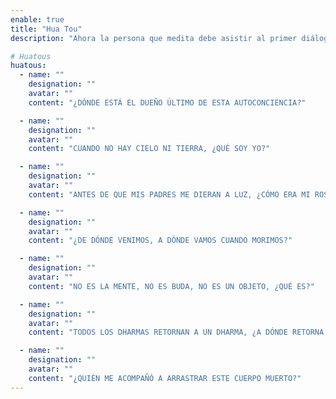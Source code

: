 ```yaml
---
enable: true
title: "Hua Tou"
description: "Ahora la persona que medita debe asistir al primer diálogo, también llamado primer diálogo. Mirar significa mirar, mirar el lugar de la ignorancia sin principio, la ignorancia significa estar oscuro y ciego, sin saber qué es. Mientras miras y preguntas, cuanto más preguntas, más sientes que no sabes. Eso se llama desarrollar dudas. A partir de ahora sólo necesitarás dormir y despertarte para refrescar tu mente, preguntándote ¿dónde está el dueño último de esta autoconciencia? Tampoco debes dejar de pensar, debes usar tu vista para mirar directamente a ese profundo y oscuro pozo donde no existe la existencia ni la inexistencia, caminando, de pie, acostado, sentado sin interrupción. Asegure su vida, prometa alejarse de una vida de ignorancia y decida verlo con claridad."

# Huatous
huatous: 
  - name: ""
    designation: ""
    avatar: ""
    content: "¿DÓNDE ESTÁ EL DUEÑO ÚLTIMO DE ESTA AUTOCONCIENCIA?"

  - name: ""
    designation: ""
    avatar: ""
    content: "CUANDO NO HAY CIELO NI TIERRA, ¿QUÉ SOY YO?"

  - name: ""
    designation: ""
    avatar: ""
    content: "ANTES DE QUE MIS PADRES ME DIERAN A LUZ, ¿CÓMO ERA MI ROSTRO?"

  - name: ""
    designation: ""
    avatar: ""
    content: "¿DE DÓNDE VENIMOS, A DÓNDE VAMOS CUANDO MORIMOS?"

  - name: ""
    designation: ""
    avatar: ""
    content: "NO ES LA MENTE, NO ES BUDA, NO ES UN OBJETO, ¿QUÉ ES?"

  - name: ""
    designation: ""
    avatar: ""
    content: "TODOS LOS DHARMAS RETORNAN A UN DHARMA, ¿A DÓNDE RETORNA ESTE DHARMA?"

  - name: ""
    designation: ""
    avatar: ""
    content: "¿QUIÉN ME ACOMPAÑÓ A ARRASTRAR ESTE CUERPO MUERTO?"
---
```

